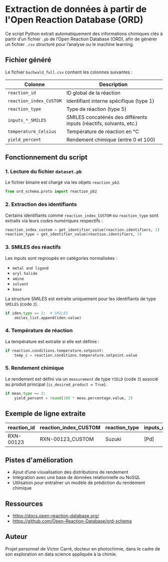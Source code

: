 # Extraction de données à partir de l'Open Reaction Database (ORD)

Ce script Python extrait automatiquement des informations chimiques clés à partir d’un fichier `.pb` de l’Open Reaction Database (ORD), afin de générer un fichier `.csv` structuré pour l’analyse ou le machine learning.

## Fichier généré

Le fichier `buchwald_full.csv` contient les colonnes suivantes :

| Colonne                        | Description |
|-------------------------------|-------------|
| `reaction_id`                 | ID global de la réaction |
| `reaction_index_CUSTOM`      | Identifiant interne spécifique (type 1) |
| `reaction_type`              | Type de réaction (type 5) |
| `inputs_*_SMILES`            | SMILES concaténés des différents inputs (réactifs, solvants, etc.) |
| `temperature_Celsius`        | Température de réaction en °C |
| `yield_percent`              | Rendement chimique (entre 0 et 100) |

## Fonctionnement du script

### 1. Lecture du fichier `dataset.pb`

Le fichier binaire est chargé via les objets `reaction_pb2`.

```python
from ord_schema.proto import reaction_pb2
```

### 2. Extraction des identifiants

Certains identifiants comme `reaction_index_CUSTOM` ou `reaction_type` sont extraits via leurs *codes numériques* respectifs :

```python
reaction_index_custom = get_identifier_value(reaction.identifiers, 1)
reaction_type = get_identifier_value(reaction.identifiers, 5)
```

### 3. SMILES des réactifs

Les inputs sont regroupés en catégories normalisées :

- `metal and ligand`
- `aryl halide`
- `amine`
- `solvent`
- `base`

La structure SMILES est extraite uniquement pour les identifiants de type `SMILES` (code `2`).

```python
if iden.type == 2:  # SMILES
    smiles_list.append(iden.value)
```

### 4. Température de réaction

La température est extraite si elle est définie :

```python
if reaction.conditions.temperature.setpoint:
    temp_c = reaction.conditions.temperature.setpoint.value
```

### 5. Rendement chimique

Le rendement est défini via un `measurement` de type `YIELD` (code `3`) associé au produit principal (`is_desired_product = True`).

```python
if meas.type == 3:
    yield_percent = round(100 * meas.percentage.value, 2)
```

## Exemple de ligne extraite

| reaction_id | reaction_index_CUSTOM | reaction_type | inputs_metal_and_ligand_SMILES | inputs_aryl_halide_SMILES | ... | temperature_Celsius | yield_percent |
|-------------|------------------------|---------------|-------------------------------|----------------------------|-----|----------------------|----------------|
| RXN-00123   | RXN-00123_CUSTOM       | Suzuki        | [Pd]                          | C1=CC=C(Br)C=C1            | ... | 100                  | 88.5           |

## Pistes d'amélioration

- Ajout d’une visualisation des distributions de rendement
- Intégration avec une base de données relationnelle ou NoSQL
- Utilisation pour entraîner un modèle de prédiction du rendement chimique

## Ressources

- https://docs.open-reaction-database.org/
- https://github.com/Open-Reaction-Database/ord-schema

## Auteur

Projet personnel de Victor Carré, docteur en photochimie, dans le cadre de son exploration en data science appliquée à la chimie.
